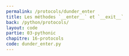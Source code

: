 ```yaml
---
permalink: /protocols/dunder_enter
title: Les méthodes `__enter__` et `__exit__`
back: /python/protocols/
layout: code
partie: 03-pythonic
chapitre: 16-protocols
code: dunder_enter.py
---
```


